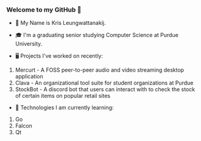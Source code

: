 ### Welcome to my GitHub 👋

- 🧑 My Name is Kris Leungwattanakij.

- 🎓 I'm a graduating senior studying Computer Science at Purdue University.

- 🖥️ Projects I've worked on recently:
1) Mercurt - A FOSS peer-to-peer audio and video streaming desktop application
2) Clava - An organizational tool suite for student organizations at Purdue
3) StockBot - A discord bot that users can interact with to check the stock of certain items on popular retail sites

- 🌟 Technologies I am currently learning:
1) Go
2) Falcon
3) Qt

